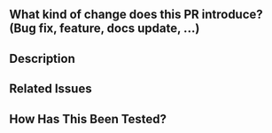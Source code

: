 ## What kind of change does this PR introduce? (Bug fix, feature, docs update, ...)

## Description

## Related Issues

## How Has This Been Tested?

